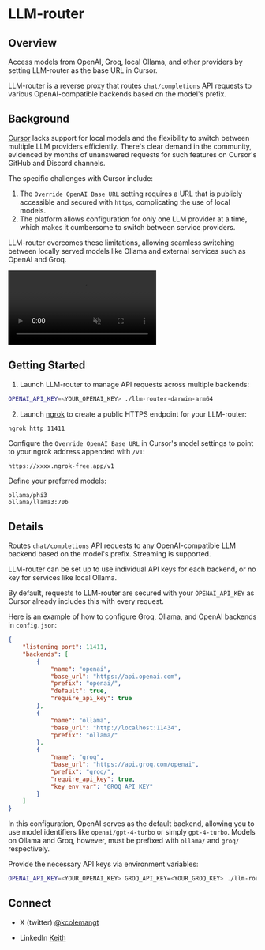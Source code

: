 # LLM-router

## Overview

Access models from OpenAI, Groq, local Ollama, and other providers by setting LLM-router as the base URL in Cursor. 

LLM-router is a reverse proxy that routes `chat/completions` API requests to various OpenAI-compatible backends based on the model's prefix.

## Background

[Cursor](https://cursor.sh) lacks support for local models and the flexibility to switch between multiple LLM providers efficiently. There's clear demand in the community, evidenced by months of unanswered requests for such features on Cursor's GitHub and Discord channels.

The specific challenges with Cursor include:
1. The `Override OpenAI Base URL` setting requires a URL that is publicly accessible and secured with `https`, complicating the use of local models.
2. The platform allows configuration for only one LLM provider at a time, which makes it cumbersome to switch between service providers.

LLM-router overcomes these limitations, allowing seamless switching between locally served models like Ollama and external services such as OpenAI and Groq.

<video controls loop autoplay muted>
  <source src="assets/llm-router-cursor-preview-web.mp4" type="video/mp4">
  <img src="assets/llm-router-preview.gif" alt="Fallback animation of Ollama in Cursor via LLM-router">
</video>

## Getting Started

1. Launch LLM-router to manage API requests across multiple backends:
```sh
OPENAI_API_KEY=<YOUR_OPENAI_KEY> ./llm-router-darwin-arm64
```

2. Launch [ngrok](https://ngrok.com) to create a public HTTPS endpoint for your LLM-router:
```sh
ngrok http 11411
```

Configure the `Override OpenAI Base URL` in Cursor's model settings to point to your ngrok address appended with `/v1`:
```
https://xxxx.ngrok-free.app/v1
```

Define your preferred models:
```
ollama/phi3
ollama/llama3:70b
```

## Details

Routes `chat/completions` API requests to any OpenAI-compatible LLM backend based on the model's prefix. Streaming is supported.

LLM-router can be set up to use individual API keys for each backend, or no key for services like local Ollama.

By default, requests to LLM-router are secured with your `OPENAI_API_KEY` as Cursor already includes this with every request.

Here is an example of how to configure Groq, Ollama, and OpenAI backends in `config.json`:
```json
{
	"listening_port": 11411,
	"backends": [
		{
			"name": "openai",
			"base_url": "https://api.openai.com",
			"prefix": "openai/",
			"default": true,
			"require_api_key": true
		},
		{
			"name": "ollama",
			"base_url": "http://localhost:11434",
			"prefix": "ollama/"
		},
		{
			"name": "groq",
			"base_url": "https://api.groq.com/openai",
			"prefix": "groq/",
			"require_api_key": true,
			"key_env_var": "GROQ_API_KEY"
		}
	]
}
```

In this configuration, OpenAI serves as the default backend, allowing you to use model identifiers like `openai/gpt-4-turbo` or simply `gpt-4-turbo`. Models on Ollama and Groq, however, must be prefixed with `ollama/` and `groq/` respectively.

Provide the necessary API keys via environment variables:
```sh
OPENAI_API_KEY=<YOUR_OPENAI_KEY> GROQ_API_KEY=<YOUR_GROQ_KEY> ./llm-router-darwin-arm64
```

## Connect

* X (twitter) [@kcolemangt](https://x.com/kcolemangt)

* LinkedIn [Keith](https://www.linkedin.com/in/keithcoleman/)
